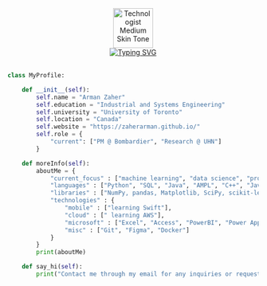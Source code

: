 <div align="center">
  <img 
    <img src="https://raw.githubusercontent.com/Tarikul-Islam-Anik/Animated-Fluent-Emojis/master/Emojis/People%20with%20professions/Technologist%20Medium%20Skin%20Tone.png"
    alt="Technologist Medium Skin Tone" 
    width="80" 
    height="80" 
  />
  <br>
  <a href="https://git.io/typing-svg">
    <img 
      src="https://readme-typing-svg.demolab.com?font=Poppins&pause=1000&color=F7F7F7&center=true&vCenter=true&width=435&lines=Hey,+I'm+Zaher!" 
      alt="Typing SVG" 
    />
  </a>
</div>

<br>

```python
class MyProfile:

    def __init__(self):
        self.name = "Arman Zaher"
        self.education = "Industrial and Systems Engineering"
        self.university = "University of Toronto"
        self.location = "Canada"
        self.website = "https://zaherarman.github.io/"
        self.role = {
            "current": ["PM @ Bombardier", "Research @ UHN"]
        }

    def moreInfo(self):
        aboutMe = {
            "current_focus" : ["machine learning", "data science", "process engineering", "pc building", "drones"],
            "languages" : ["Python", "SQL", "Java", "AMPL", "C++", "Javascript", "HTML/CSS"],
            "libraries" : ["NumPy, pandas, Matplotlib, SciPy, scikit-learn, SimPy, PyTorch, GPyTorch, Plotly, Dash"],
            "technologies" : {
                "mobile" : ["learning Swift"],
                "cloud" : [" learning AWS"],
                "microsoft" : ["Excel", "Access", "PowerBI", "Power Apps"],
                "misc" : ["Git", "Figma", "Docker"]
            } 
        }
        print(aboutMe)

    def say_hi(self):
        print("Contact me through my email for any inquiries or requests!")
```
